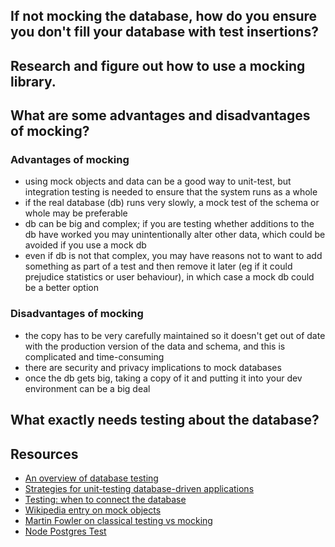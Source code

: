 ## If not mocking the database, how do you ensure you don't fill your database with test insertions?
## Research and figure out how to use a mocking library.
## What are some advantages and disadvantages of mocking?
### Advantages of mocking
- using mock objects and data can be a good way to unit-test, but integration testing is needed to ensure that the system runs as a whole
- if the real database (db) runs very slowly, a mock test of the schema or whole may be preferable
- db can be big and complex; if you are testing whether additions to the db have worked you may unintentionally alter other data, which could be avoided if you use a mock db
- even if db is not that complex, you may have reasons not to want to add something as part of a test and then remove it later (eg if it could prejudice statistics or user behaviour), in which case a mock db could be a better option

### Disadvantages of mocking
- the copy has to be very carefully maintained so it doesn't get out of date with the production version of the data and schema, and this is complicated and time-consuming
- there are security and privacy implications to mock databases
- once the db gets big, taking a copy of it and putting it into your dev environment can be a big deal

## What exactly needs testing about the database?


## Resources
- [An overview of database testing](http://www.softwaretestinghelp.com/database-testing-process/)
- [Strategies for unit-testing database-driven applications](http://stackoverflow.com/questions/145131/whats-the-best-strategy-for-unit-testing-database-driven-applications)
- [Testing: when to connect the database](http://softwareengineering.stackexchange.com/questions/206539/unit-tests-and-databases-at-which-point-do-i-actually-connect-to-the-database)
- [Wikipedia entry on mock objects](https://en.wikipedia.org/wiki/Mock_object)
- [Martin Fowler on classical testing vs mocking](http://martinfowler.com/articles/mocksArentStubs.html)
- [Node Postgres Test](https://www.npmjs.com/package/pgtest)

